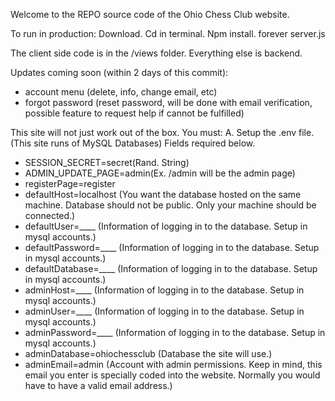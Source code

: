 Welcome to the REPO source code of the Ohio Chess Club website.

To run in production:
Download.
Cd in terminal.
Npm install.
forever server.js

The client side code is in the /views folder.
Everything else is backend.

Updates coming soon (within 2 days of this commit):
- account menu (delete, info, change email, etc)
- forgot password (reset password, will be done with email verification, possible feature to request help if cannot be fulfilled)

This site will not just work out of the box. You must:
A. Setup the .env file. (This site runs of MySQL Databases) Fields required below.<br>
- SESSION_SECRET=secret(Rand. String)
- ADMIN_UPDATE_PAGE=admin(Ex. /admin will be the admin page)
- registerPage=register
- defaultHost=localhost (You want the database hosted on the same machine. Database should not be public. Only your machine should be connected.)
- defaultUser=____ (Information of logging in to the database. Setup in mysql accounts.)
- defaultPassword=____ (Information of logging in to the database. Setup in mysql accounts.)
- defaultDatabase=____ (Information of logging in to the database. Setup in mysql accounts.)
- adminHost=____ (Information of logging in to the database. Setup in mysql accounts.)
- adminUser=____ (Information of logging in to the database. Setup in mysql accounts.)
- adminPassword=____ (Information of logging in to the database. Setup in mysql accounts.)
- adminDatabase=ohiochessclub (Database the site will use.)
- adminEmail=admin (Account with admin permissions. Keep in mind, this email you enter is specially coded into the website. Normally you would have to have a valid email address.)